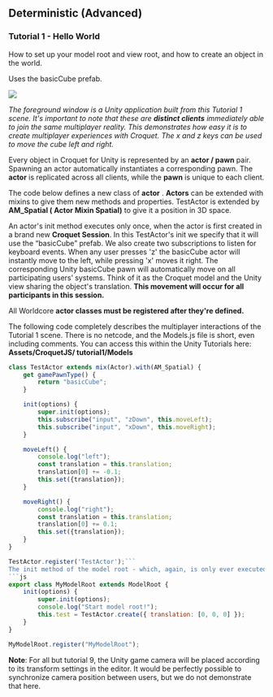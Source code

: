 ## Deterministic (Advanced)
### Tutorial 1 - Hello World
How to set up your model root and view root, and how to create an object in the world.

Uses the basicCube prefab.

![](images/image16.gif)

*The foreground window is a Unity application built from this Tutorial 1 scene. It's important to note that these are **distinct clients** immediately able to join the same multiplayer reality. This demonstrates how easy it is to create multiplayer experiences with Croquet. The x and z keys can be used to move the cube left and right.*

Every object in Croquet for Unity is represented by an **actor / pawn** pair. Spawning an actor automatically instantiates a corresponding pawn. The **actor** is replicated across all clients, while the **pawn** is unique to each client.

The code below defines a new class of **actor** . **Actors** can be extended with mixins to give them new methods and properties. TestActor is extended by **AM\_Spatial ( Actor Mixin Spatial)** to give it a position in 3D space.

An actor's init method executes only once,  when the actor is first created in a brand new **Croquet Session**. In this TestActor's init we specify that it will use the “basicCube” prefab. We also create two subscriptions to listen for keyboard events. When any user presses 'z' the basicCube actor will instantly move to the left, while pressing 'x' moves it right. The corresponding Unity basicCube pawn will automatically move on all participating users’ systems. Think of it as the Croquet model and the Unity view sharing the object's translation. **This movement will occur for all participants in this session.**

All Worldcore **actor classes must be registered after they're defined.**

The following code completely describes the multiplayer interactions of the Tutorial 1 scene. There is no netcode, and the Models.js file is short, even including comments. You can access this within the Unity Tutorials here:
**Assets/CroquetJS/ tutorial1/Models**
```js
class TestActor extends mix(Actor).with(AM_Spatial) {
    get gamePawnType() {
        return "basicCube";
    }

    init(options) {
        super.init(options);
        this.subscribe("input", "zDown", this.moveLeft);
        this.subscribe("input", "xDown", this.moveRight);
    }

    moveLeft() {
        console.log("left");
        const translation = this.translation;
        translation[0] += -0.1;
        this.set({translation});
    }

    moveRight() {
        console.log("right");
        const translation = this.translation;
        translation[0] += 0.1;
        this.set({translation});
    }
}

TestActor.register('TestActor');```
The init method of the model root - which, again, is only ever executed once in the entire lifetime of its Croquet session - assembles a basic scene, consisting of a single instance of TestActor.
```js
export class MyModelRoot extends ModelRoot {
    init(options) {
        super.init(options);
        console.log("Start model root!");
        this.test = TestActor.create({ translation: [0, 0, 0] });
    }
}

MyModelRoot.register("MyModelRoot");
```

**Note**: For all but tutorial 9, the Unity game camera will be placed according to its transform settings in the editor. It would be perfectly possible to synchronize camera position between users, but we do not demonstrate that here.